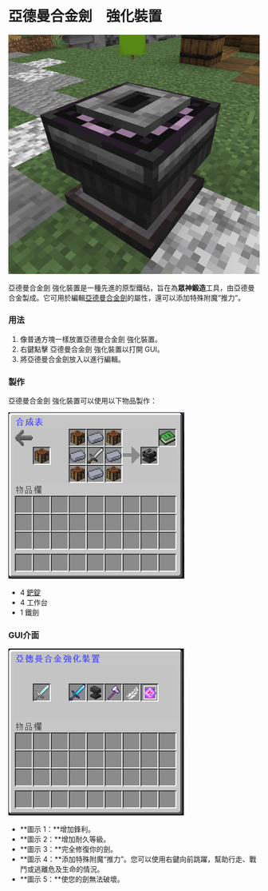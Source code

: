 # 亞德曼合金劍　強化裝置



![](<../.gitbook/assets/image (28).png>)

亞德曼合金劍 強化裝置是一種先進的原型鐵砧，旨在為**眾神鍛造**工具，由亞德曼合金製成。它可用於編輯[亞德曼合金劍](Adamantium-Sword.md)的屬性，還可以添加特殊附魔“推力”。

### 用法

1. 像普通方塊一樣放置亞德曼合金劍 強化裝置。
2. 右鍵點擊 亞德曼合金劍 強化裝置以打開 GUI。
3. 將亞德曼合金劍放入以進行編輯。

### 製作

亞德曼合金劍 強化裝置可以使用以下物品製作：

![](<../.gitbook/assets/image (29).png>)

* 4 [鈀錠](Palladium-Ingot.md)
* 4 工作台
* 1 鐵劍

### GUI介面

![](<../.gitbook/assets/image (30).png>)

* **圖示 1：**增加鋒利。
* **圖示 2：**增加耐久等級。
* **圖示 3：**完全修復你的劍。
* **圖示 4：**添加特殊附魔“推力”。您可以使用右鍵向前跳躍，幫助行走、戰鬥或逃離危及生命的情況。
* **圖示 5：**使您的劍無法破壞。
